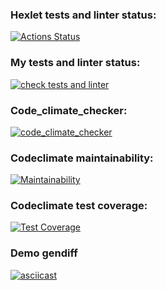 ### Hexlet tests and linter status:
[![Actions Status](https://github.com/Ker0s1n/python-project-50/actions/workflows/hexlet-check.yml/badge.svg)](https://github.com/Ker0s1n/python-project-50/actions)
### My tests and linter status:
[![check tests and linter](https://github.com/Ker0s1n/python-project-50/actions/workflows/tests-check.yml/badge.svg)](https://github.com/Ker0s1n/python-project-50/actions/workflows/tests-check.yml)
### Code_climate_checker:
[![code_climate_checker](https://github.com/Ker0s1n/python-project-50/actions/workflows/code-climate.yml/badge.svg)](https://github.com/Ker0s1n/python-project-50/actions/workflows/code-climate.yml)
### Codeclimate maintainability:
[![Maintainability](https://api.codeclimate.com/v1/badges/3439fd9798dc02cc73f1/maintainability)](https://codeclimate.com/github/Ker0s1n/python-project-50/maintainability)
### Codeclimate test coverage:
[![Test Coverage](https://api.codeclimate.com/v1/badges/3439fd9798dc02cc73f1/test_coverage)](https://codeclimate.com/github/Ker0s1n/python-project-50/test_coverage)
### Demo gendiff
[![asciicast](https://asciinema.org/a/GFxRBjetzbgh85CMCsRShXpHO.svg)](https://asciinema.org/a/GFxRBjetzbgh85CMCsRShXpHO)